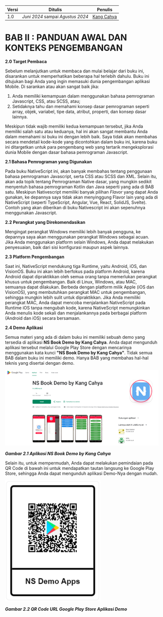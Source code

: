 | Versi | Ditulis | Penulis |
|-------|----|-----|
| 1.0 | *Juni 2024* sampai *Agustus 2024* | [Kang Cahya](https://github.com/dyazincahya) |

# BAB II : PANDUAN AWAL DAN KONTEKS PENGEMBANGAN



**2.0 Target Pembaca** 

Sebelum melanjutkan untuk membaca dan mulai belajar dari buku ini, disarankan untuk memperhatikan beberapa hal terlebih dahulu. Buku ini ditujukan bagi Anda yang ingin memasuki dunia pengembangan aplikasi Mobile. Di sarankan atau akan sangat baik jika:

1. Anda memiliki kemampuan dalam menggunakan bahasa pemrograman Javascript, CSS, atau SCSS, atau;
1. Setidaknya tahu dan memahami konsep dasar pemrograman seperti array, objek, variabel, tipe data, atribut, properti, dan konsep dasar lainnya.

Meskipun tidak wajib memiliki kedua kemampuan tersebut, jika Anda memiliki salah satu atau keduanya, hal ini akan sangat membantu Anda dalam memahami isi buku ini dengan lebih baik. Saya tidak akan membahas secara mendetail kode-kode yang dicontohkan dalam buku ini, karena buku ini ditargetkan untuk para pengembang web yang tertarik mengeksplorasi dunia Mobile dengan dasar bahasa pemrograman Javascript.

**2.1 Bahasa Pemrograman yang Digunakan**

Pada buku NativeScript ini, akan banyak membahas tentang penggunaan bahasa pemrograman Javascript, serta CSS atau SCSS dan XML. Selain itu, akan ada topik tentang Pemrograman Native dasar, yang mungkin sedikit menyentuh bahasa pemrograman Kotlin dan Java seperti yang ada di BAB satu. Meskipun Nativescript memiliki banyak pilihan *Flavor* yang dapat Anda gunakan, ke depannya saya tidak akan menyinggung Flavor lain yang ada di NativeScript (seperti TypeScript, Angular, Vue, React, SolidJS, Svelte). Contoh yang akan diberikan di buku Nativescript ini akan sepenuhnya menggunakan Javascript.

**2.2 Perangkat yang Direkomendasikan**

Mengingat perangkat Windows memiliki lebih banyak pengguna, ke depannya saya akan menggunakan perangkat Windows sebagai acuan. Jika Anda menggunakan platform selain Windows, Anda dapat melakukan penyesuaian, baik dari sisi konfigurasi maupun aspek lainnya.

**2.3 Platform Pengembangan**

Saat ini, NativeScript mendukung tiga Runtime, yaitu Android, iOS, dan VisionOS. Buku ini akan lebih berfokus pada platform Android, karena Android dapat dipraktikkan oleh semua orang tanpa memerlukan perangkat khusus untuk pengembangan. Baik di Linux, Windows, atau MAC, semuanya dapat dilakukan. Berbeda dengan platform milik Apple (iOS dan VisionOS), yang membutuhkan perangkat MAC untuk pengembangan, sehingga mungkin lebih sulit untuk dipraktikkan. Jika Anda memiliki perangkat MAC, Anda dapat mencoba menjalankan NativeScript pada Runtime iOS tanpa mengubah kode, karena NativeScript memungkinkan Anda menulis kode sekali dan menjalankannya pada berbagai platform (Android dan iOS) secara bersamaan.

**2.4 Demo Aplikasi**

Semua materi yang ada di dalam buku ini memiliki sebuah demo yang tersedia di aplikasi **NS Book Demo by Kang Cahya**. Anda dapat mengunduh aplikasi tersebut melalui Google Play Store dengan mencarinya menggunakan kata kunci **"NS Book Demo by Kang Cahya"**. Tidak semua BAB dalam buku ini memiliki demo. Hanya BAB yang membahas hal-hal teknis yang disertai dengan demo.

![A screenshot of a cell phone Description automatically generated](Aspose.Words.e6fff1dc-4ecb-42e3-8e0f-dfd955273f99.001.png)

***Gambar 2.1 Aplikasi NS Book Demo by Kang Cahya***


Selain itu, untuk mempermudah, Anda dapat melakukan pemindaian pada QR Code di bawah ini untuk mendapatkan tautan langsung ke Google Play Store, sehingga Anda dapat mengunduh aplikasi Demo-Nya dengan mudah.

![A qr code with a logo Description automatically generated](Aspose.Words.e6fff1dc-4ecb-42e3-8e0f-dfd955273f99.002.png)

***Gambar 2.2 QR Code URL Google Play Store Aplikasi Demo***


